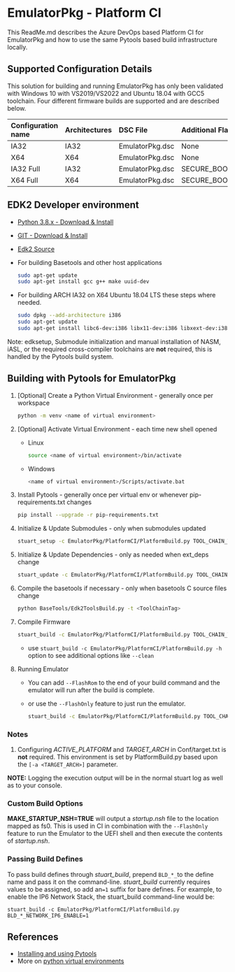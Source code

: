 # EmulatorPkg - Platform CI

This ReadMe.md describes the Azure DevOps based Platform CI for EmulatorPkg and how
to use the same Pytools based build infrastructure locally.

## Supported Configuration Details

This solution for building and running EmulatorPkg has only been validated with Windows 10
with VS2019/VS2022 and Ubuntu 18.04 with GCC5 toolchain. Four different firmware builds are
supported and are described below.

| Configuration name      | Architectures      | DSC File         |Additional Flags |
| :----                   | :-----             | :----            | :----           |
| IA32                    | IA32               | EmulatorPkg.dsc  | None            |
| X64                     | X64                | EmulatorPkg.dsc  | None            |
| IA32 Full               | IA32               | EmulatorPkg.dsc  | SECURE_BOOT_ENABLE=TRUE |
| X64 Full                | X64                | EmulatorPkg.dsc  | SECURE_BOOT_ENABLE=TRUE |

## EDK2 Developer environment

- [Python 3.8.x - Download & Install](https://www.python.org/downloads/)
- [GIT - Download & Install](https://git-scm.com/download/)
- [Edk2 Source](https://github.com/tianocore/edk2)
- For building Basetools and other host applications

  ``` bash
  sudo apt-get update
  sudo apt-get install gcc g++ make uuid-dev
  ```

- For building ARCH IA32 on X64 Ubuntu 18.04 LTS these steps where needed.

  ``` bash
  sudo dpkg --add-architecture i386
  sudo apt-get update
  sudo apt-get install libc6-dev:i386 libx11-dev:i386 libxext-dev:i386 lib32gcc-7-dev
  ```

Note: edksetup, Submodule initialization and manual installation of NASM, iASL, or
the required cross-compiler toolchains are **not** required, this is handled by the
Pytools build system.

## Building with Pytools for EmulatorPkg

1. [Optional] Create a Python Virtual Environment - generally once per workspace

    ``` bash
    python -m venv <name of virtual environment>
    ```

2. [Optional] Activate Virtual Environment - each time new shell opened
    - Linux

      ```bash
      source <name of virtual environment>/bin/activate
      ```

    - Windows

      ``` bash
      <name of virtual environment>/Scripts/activate.bat
      ```

3. Install Pytools - generally once per virtual env or whenever pip-requirements.txt changes

    ``` bash
    pip install --upgrade -r pip-requirements.txt
    ```

4. Initialize & Update Submodules - only when submodules updated

    ``` bash
    stuart_setup -c EmulatorPkg/PlatformCI/PlatformBuild.py TOOL_CHAIN_TAG=<TOOL_CHAIN_TAG> -a <TARGET_ARCH>
    ```

5. Initialize & Update Dependencies - only as needed when ext_deps change

    ``` bash
    stuart_update -c EmulatorPkg/PlatformCI/PlatformBuild.py TOOL_CHAIN_TAG=<TOOL_CHAIN_TAG> -a <TARGET_ARCH>
    ```

6. Compile the basetools if necessary - only when basetools C source files change

    ``` bash
    python BaseTools/Edk2ToolsBuild.py -t <ToolChainTag>
    ```

7. Compile Firmware

    ``` bash
    stuart_build -c EmulatorPkg/PlatformCI/PlatformBuild.py TOOL_CHAIN_TAG=<TOOL_CHAIN_TAG> -a <TARGET_ARCH>
    ```

    - use `stuart_build -c EmulatorPkg/PlatformCI/PlatformBuild.py -h` option to see additional
    options like `--clean`

8. Running Emulator
    - You can add `--FlashRom` to the end of your build command and the emulator will run after the
    build is complete.
    - or use the `--FlashOnly` feature to just run the emulator.

      ``` bash
      stuart_build -c EmulatorPkg/PlatformCI/PlatformBuild.py TOOL_CHAIN_TAG=<TOOL_CHAIN_TAG> -a <TARGET_ARCH> --FlashOnly
      ```

### Notes

1. Configuring *ACTIVE_PLATFORM* and *TARGET_ARCH* in Conf/target.txt is **not** required. This
   environment is set by PlatformBuild.py based upon the `[-a <TARGET_ARCH>]` parameter.

**NOTE:** Logging the execution output will be in the normal stuart log as well as to your console.

### Custom Build Options

**MAKE_STARTUP_NSH=TRUE** will output a *startup.nsh* file to the location mapped as fs0. This is
used in CI in combination with the `--FlashOnly` feature to run the Emulator to the UEFI shell and then execute
the contents of *startup.nsh*.

### Passing Build Defines

To pass build defines through _stuart_build_, prepend `BLD_*_`to the define name and pass it on the
command-line. _stuart_build_ currently requires values to be assigned, so add an`=1` suffix for bare defines.
For example, to enable the IP6 Network Stack, the stuart_build command-line would be:

`stuart_build -c EmulatorPkg/PlatformCI/PlatformBuild.py BLD_*_NETWORK_IP6_ENABLE=1`

## References

- [Installing and using Pytools](https://github.com/tianocore/edk2-pytool-extensions/blob/master/docs/using.md#installing)
- More on [python virtual environments](https://docs.python.org/3/library/venv.html)
